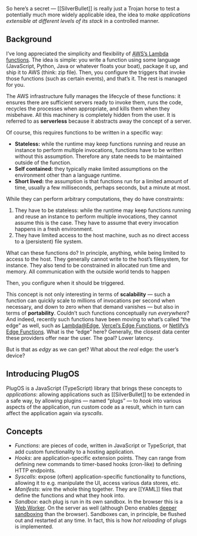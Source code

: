 So here’s a secret — [[SilverBullet]] is really just a Trojan horse to test a potentially much more widely applicable idea, the idea to _make applications extensible at different levels of its stack_ in a controlled manner.

## Background
I’ve long appreciated the simplicity and flexibility of [AWS’s Lambda functions](https://aws.amazon.com/lambda/). The idea is simple: you write a function using some language (JavaScript, Python, Java or whatever floats your boat), package it up, and ship it to AWS (think: zip file). Then, you configure the triggers that invoke those functions (such as certain events), and that’s it. The rest is managed for you.

The AWS infrastructure fully manages the lifecycle of these functions: it ensures there are sufficient servers ready to invoke them, runs the code, recycles the processes when appropriate, and kills them when they misbehave. All this machinery is completely hidden from the user. It is referred to as **serverless** because it abstracts away the concept of a server. 

Of course, this requires functions to be written in a specific way:

* **Stateless:** while the runtime may keep functions running and reuse an instance to perform multiple invocations, functions have to be written without this assumption. Therefore any state needs to be maintained outside of the function.
* **Self contained:** they typically make limited assumptions on the environment other than a language runtime.
* **Short lived:** the assumption is that functions run for a limited amount of time, usually a few milliseconds, perhaps seconds, but a minute at most.

While they can perform arbitrary computations, they do have constraints:

1. They have to be stateless: while the runtime may keep functions running and reuse an instance to perform multiple invocations, they cannot assume this is the case. They have to assume that every invocation happens in a fresh environment.
2. They have limited access to the host machine, such as no direct access to a (persistent) file system.

What can these functions do? In principle, anything, while being limited to access to the host. They generally cannot write to the host’s filesystem, for instance. They also tend to be constrained in allocated run time and memory. All communication with the outside world tends to happen

Then, you configure when it should be triggered. 

This concept is not only interesting in terms of **scalability** — such a function can quickly scale to millions of invocations per second when necessary, and down to zero when that demand vanishes — but also in terms of **portability**. Couldn’t such functions conceptually run _everywhere_? And indeed, recently such functions have been moving to what’s called “the edge” as well, such as [Lambda@Edge](https://aws.amazon.com/lambda/edge/), [Vercel’s Edge Functions](https://vercel.com/blog/edge-functions-generally-available), or [Netlify’s Edge Functions](https://docs.netlify.com/edge-functions/overview/). What is the “edge” here? Generally, the closest data center these providers offer near the user. The goal? Lower latency.

But is that as _edgy_ as we can get? What about the _real_ edge: the user’s device? 

## Introducing PlugOS
PlugOS is a JavaScript (TypeScript) library that brings these concepts to _applications_: allowing applications such as [[SilverBullet]] to be extended in a safe way, by allowing plugins — named “plugs” — to _hook_ into various aspects of the application, run custom code as a result, which in turn can affect the application again via _syscalls_.

## Concepts
* _Functions_: are pieces of code, written in JavaScript or TypeScript, that add custom functionality to a hosting application.
* _Hooks_: are application-specific extension points. They can range from defining new commands to timer-based hooks (cron-like) to defining HTTP endpoints.
* _Syscalls_: expose (often) application-specific functionality to functions, allowing it to e.g. manipulate the UI, access various data stores, etc.
* _Manifests_: wire the whole thing together. They are [[YAML]] files that define the functions and what they hook into.
* _Sandbox_: each plug is run in its own sandbox. In the browser this is a [Web Worker](https://developer.mozilla.org/en-US/docs/Web/API/Web_Workers_API). On the server as well (although Deno enables [deeper sandboxing](https://deno.land/manual@v1.36.3/runtime/workers#instantiation-permissions) than the browser). Sandboxes can, in principle, be flushed out and restarted at any time. In fact, this is how _hot reloading_ of plugs is implemented.